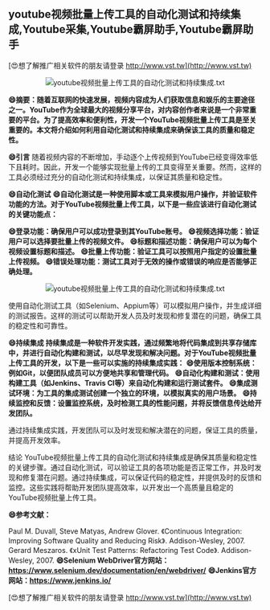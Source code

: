 ## **youtube视频批量上传工具的自动化测试和持续集成,Youtube采集,Youtube霸屏助手,Youtube霸屏助手**

[😍想了解推广相关软件的朋友请登录 http://www.vst.tw](http://www.vst.tw)

 <center><img src="https://vst.tw/MP4/tuiguang/png/8.png" alt="youtube视频批量上传工具的自动化测试和持续集成.txt"></center>

**😄摘要：随着互联网的快速发展，视频内容成为人们获取信息和娱乐的主要途径之一。YouTube作为全球最大的视频分享平台，对内容创作者来说是一个非常重要的平台。为了提高效率和便利性，开发一个YouTube视频批量上传工具是至关重要的。本文将介绍如何利用自动化测试和持续集成来确保该工具的质量和稳定性。**

**😄引言**
随着视频内容的不断增加，手动逐个上传视频到YouTube已经变得效率低下且耗时。因此，开发一个能够实现批量上传的工具变得至关重要。然而，这样的工具必须经过充分的自动化测试和持续集成，以保证其质量和稳定性。

**😄自动化测试**
**😄自动化测试是一种使用脚本或工具来模拟用户操作，并验证软件功能的方法。对于YouTube视频批量上传工具，以下是一些应该进行自动化测试的关键功能点：**

**😄登录功能：确保用户可以成功登录到其YouTube账号。**
**😄视频选择功能：验证用户可以选择要批量上传的视频文件。**
**😄标题和描述功能：确保用户可以为每个视频设置标题和描述。**
**😄批量上传功能：验证工具可以按照用户指定的设置批量上传视频。**
**😄错误处理功能：测试工具对于无效的操作或错误的响应是否能够正确处理。**

 <center><img src="https://vst.tw/MP4/tuiguang/png/4.png" alt="youtube视频批量上传工具的自动化测试和持续集成.txt"></center>

使用自动化测试工具（如Selenium、Appium等）可以模拟用户操作，并生成详细的测试报告。这样的测试可以帮助开发人员及时发现和修复潜在的问题，确保工具的稳定性和可靠性。

**😄持续集成 持续集成是一种软件开发实践，通过频繁地将代码集成到共享存储库中，并进行自动化构建和测试，以尽早发现和解决问题。对于YouTube视频批量上传工具的开发，以下是一些可以实施的持续集成实践：**
**😄使用版本控制系统：例如Git，以便团队成员可以方便地共享和管理代码。**
**😄自动化构建和测试：使用构建工具（如Jenkins、Travis CI等）来自动化构建和运行测试套件。**
**😄集成测试环境：为工具的集成测试创建一个独立的环境，以模拟真实的用户场景。**
**😄持续监控和反馈：设置监控系统，及时检测工具的性能问题，并将反馈信息传达给开发团队。**

通过持续集成实践，开发团队可以及时发现和解决潜在的问题，保证工具的质量，并提高开发效率。

结论 YouTube视频批量上传工具的自动化测试和持续集成是确保其质量和稳定性的关键步骤。通过自动化测试，可以验证工具的各项功能是否正常工作，并及时发现和修复潜在问题。通过持续集成，可以保证代码的稳定性，并提供及时的反馈和监控。这些实践将帮助开发团队提高效率，以开发出一个高质量且稳定的YouTube视频批量上传工具。

**😄参考文献：**

Paul M. Duvall, Steve Matyas, Andrew Glover. 《Continuous Integration: Improving Software Quality and Reducing Risk》. Addison-Wesley, 2007.
Gerard Meszaros. 《xUnit Test Patterns: Refactoring Test Code》. Addison-Wesley, 2007.
**😄Selenium WebDriver官方网站：https://www.selenium.dev/documentation/en/webdriver/**
**😄Jenkins官方网站：https://www.jenkins.io/**

[😍想了解推广相关软件的朋友请登录 http://www.vst.tw](http://www.vst.tw)



